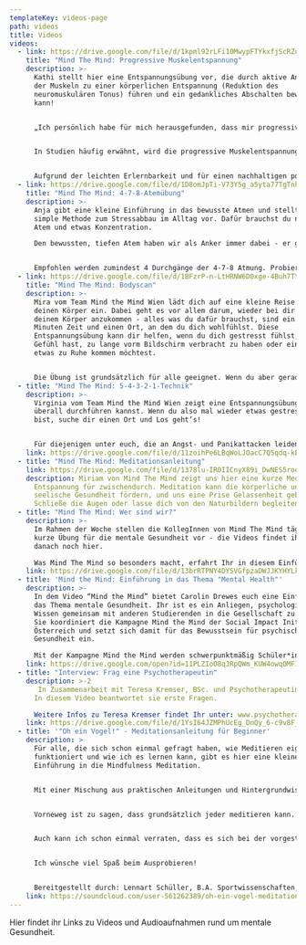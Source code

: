 ```yaml
---
templateKey: videos-page
path: videos
title: Videos
videos:
  - link: https://drive.google.com/file/d/1kpml92rLFi10MwypFTYkxfjScRZumkCM/view?usp=sharing
    title: "Mind The Mind: Progressive Muskelentspannung"
    description: >-
      Kathi stellt hier eine Entspannungsübung vor, die durch aktive Anspannung
      der Muskeln zu einer körperlichen Entspannung (Reduktion des
      neuromuskulären Tonus) führen und ein gedankliches Abschalten bewirken
      kann!


      „Ich persönlich habe für mich herausgefunden, dass mir progressive Muskelentspannung (PME/PMR) sowohl gegen meine Spannungskopfschmerzen als auch für bessere Konzentration hilft und nicht nur in stressigen Zeiten Gelassenheit in meinen Alltag bringt!“


      In Studien häufig erwähnt, wird die progressive Muskelentspannung oft als Alleskönner dargestellt - aber Achtung: wie bei vielen Entspannungsübungen gilt hier: ÜBUNG ist alles! Also gib nicht auf, wenn du dich einmal nicht so gut auf dich selbst konzentrieren kannst und probier es einfach Morgen noch einmal!


      Aufgrund der leichten Erlernbarkeit und für einen nachhaltigen positiven Effekt solltest/kannst du die Übungen der progressiven Muskelentspannung JEDEN Tag einbauen und so zu einem Fixpunkt deines Tages machen, an dem du dir ohne Stress Zeit für dich selbst nimmst. Beim Stichpunkt „Zeit für dich selbst“ ist wichtig zu sagen: Schau, dass du dich während deiner Übungen für 5-30 Minuten an einem ruhigen und ungestörten Ort befindest. Ob du liegen oder lieber sitzen willst, ist dir selbst überlassen!
  - link: https://drive.google.com/file/d/1D8omJpTi-V73Y5g_a5yta77TgTnh9rFw/view?usp=sharing
    title: "Mind The Mind: 4-7-8-Atemübung"
    description: >-
      Anja gibt eine kleine Einführung in das bewusste Atmen und stellt eine
      simple Methode zum Stressabbau im Alltag vor. Dafür brauchst du nur deinen
      Atem und etwas Konzentration.

      Den bewussten, tiefen Atem haben wir als Anker immer dabei - er gibt uns die Möglichkeit im Moment anzukommen und den Körper zu entspannen, indem die Herzfrequenz & der Blutdruck gesenkt werden.


      Empfohlen werden zumindest 4 Durchgänge der 4-7-8 Atmung. Probiere die Übung aus & vergiss nicht: Übung macht den Meister*die Meisterin!
  - link: https://drive.google.com/file/d/1BFzrP-n-LtHRNW6D0xge-4Buh7TYjufr/view?usp=sharing
    title: "Mind The Mind: Bodyscan"
    description: >-
      Mira vom Team Mind the Mind Wien lädt dich auf eine kleine Reise durch
      deinen Körper ein. Dabei geht es vor allem darum, wieder bei dir und in
      deinem Körper anzukommen - alles was du dafür brauchst, sind ein paar
      Minuten Zeit und einen Ort, an dem du dich wohlfühlst. Diese
      Entspannungsübung kann dir helfen, wenn du dich gestresst fühlst, das
      Gefühl hast, zu lange vorm Bildschirm verbracht zu haben oder einfach nur
      etwas zu Ruhe kommen möchtest.


      Die Übung ist grundsätzlich für alle geeignet. Wenn du aber gerade unter akuten Schmerzen oder Unwohlsein in bestimmten Körperregionen leidest, ist es ganz wichtig, dass du gut auf deinen Körper und seine Grenzen achtest und dich nicht zwingst, dort hinein zu spüren, wo es sich für dich imMoment nicht stimmig anfühlt - es geht bei der Übung um dich und darum, dass du dich wohlfühlst!
  - title: "Mind The Mind: 5-4-3-2-1-Technik"
    description: >-
      Virginia vom Team Mind the Mind Wien zeigt eine Entspannungsübung die du
      überall durchführen kannst. Wenn du also mal wieder etwas gestresster
      bist, suche dir einen Ort und Los geht’s!


      Für diejenigen unter euch, die an Angst- und Panikattacken leiden kann diese Übung helfen diese zu unterbrechen und euch das Gefühl von Kontrolle zurückzugeben.
    link: https://drive.google.com/file/d/11zoihPe6LBqWoLJOacC7Q5qdq-kEXBh8/view?usp=sharing
  - title: "Mind The Mind: Meditationsanleitung"
    link: https://drive.google.com/file/d/1378lu-IR0IICnyX89i_DwNES5rod84-8/view?usp=sharing
    description: Miriam von Mind The Mind zeigt uns hier eine kurze Meditation zur
      Entspannung für zwischendurch. Meditation kann die körperliche und
      seelische Gesundheit fördern, und uns eine Prise Gelassenheit geben.
      Schließe die Augen oder lasse dich von den Naturbildern begleiten!
  - title: "Mind The Mind: Wer sind wir?"
    description: >-
      Im Rahmen der Woche stellen die KollegInnen von Mind The Mind täglich eine
      kurze Übung für die mentale Gesundheit vor - die Videos findet ihr auch
      danach noch hier.

      Was Mind The Mind so besonders macht, erfahrt Ihr in diesem Einführungsvideo!
    link: https://drive.google.com/file/d/13brRTPNY4DYSVGfpzaDWJJKYHYLk9ZnM/view?usp=sharing
  - title: 'Mind the Mind: Einführung in das Thema "Mental Health"'
    description: >-
      In dem Video “Mind the Mind” bietet Carolin Drewes euch eine Einführung in
      das Thema mentale Gesundheit. Ihr ist es ein Anliegen, psychologisches
      Wissen gemeinsam mit anderen Studierenden in die Gesellschaft zu bringen.
      Sie koordiniert die Kampagne Mind the Mind der Social Impact Initiative in
      Österreich und setzt sich damit für das Bewusstsein für psychische
      Gesundheit ein.

      Mit der Kampagne Mind the Mind werden schwerpunktmäßig Schüler*innen durch interaktive Übungen, Rollenspiele und Gruppendiskussionen angesprochen. Nach Abschluss der fünften Welle der Kampagne sind 27 europäische Länder und mehr als 30.000 Schüler*innen erreicht worden. Das Projekt wird von der Europäischen Jugendstiftung und dem Europarat unterstützt.
    link: https://drive.google.com/open?id=11PLZIoO8qJRpQWm_KUW4owqOMF1min3l
  - title: "Interview: Frag eine Psychotherapeutin"
    description: >-2
       In Zusammenarbeit mit Teresa Kremser, BSc. und Psychotherapeutin in Ausbildung unter Supervision ermöglichen wir es Euch, Fragen zu klären, die ihr zum Thema Psychotherapie habt.
      In diesem Video beantwortet sie erste Fragen.

      Weitere Infos zu Teresa Kremser findet Ihr unter: www.psychotherapie-kremser.at
    link: https://drive.google.com/file/d/1YsI64JZMPhUcEg_DnQy_6-c9v8F_GGgJ/view?usp=sharing
  - title: '"Oh ein Vogel!" - Meditationsanleitung für Beginner'
    description: >
      Für alle, die sich schon einmal gefragt haben, wie Meditieren eigentlich
      funktioniert und wie ich es lernen kann, gibt es hier eine kleine
      Einführung in die Mindfulness Meditation.


      Mit einer Mischung aus praktischen Anleitungen und Hintergrundwissen bekommt ihr die Grundhaltung und die Herangehensweise der Mindfulness Meditation näher gebracht.


      Vorneweg ist zu sagen, dass grundsätzlich jeder meditieren kann. Das einzige was wir also zum Mitmachen brauchen ist eine angenehme Sitzunterlage sowie etwas Ruhe und Zeit.


      Auch kann ich schon einmal verraten, dass es sich bei der vorgestellten Meditation nicht um ein bloßes "An-nichts-denken" handelt - wir werden uns stattdessen angenehmen Eindrücken von innen und außen zuwenden.


      Ich wünsche viel Spaß beim Ausprobieren!


      Bereitgestellt durch: Lennart Schüller, B.A. Sportwissenschaften, B.Sc. Psychologie
    link: https://soundcloud.com/user-561262389/oh-ein-vogel-meditationsanleitung-fur-beginner/s-MH4llxCBDLr
---
```

Hier findet ihr Links zu Videos und Audioaufnahmen rund um mentale Gesundheit.